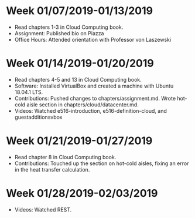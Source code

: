 # Week 01/07/2019-01/13/2019
* Read chapters 1-3 in Cloud Computing book.
* Assignment: Published bio on Piazza
* Office Hours: Attended orientation with Professor von Laszewski

# Week 01/14/2019-01/20/2019
* Read chapters 4-5 and 13 in Cloud Computing book.
* Software: Installed VirtualBox and created a machine with Ubuntu 18.04.1 LTS.
* Contributions: Pushed changes to chapters/assignment.md. Wrote hot-cold aisle section in chapters/cloud/datacenter.md.
* Videos: Watched e516-introduction, e516-definition-cloud, and guestadditionsvbox

# Week 01/21/2019-01/27/2019
* Read chapter 8 in Cloud Computing book.
* Contributions: Touched up the section on hot-cold aisles, fixing an error in the heat transfer calculation.

# Week 01/28/2019-02/03/2019
* Videos: Watched REST.
